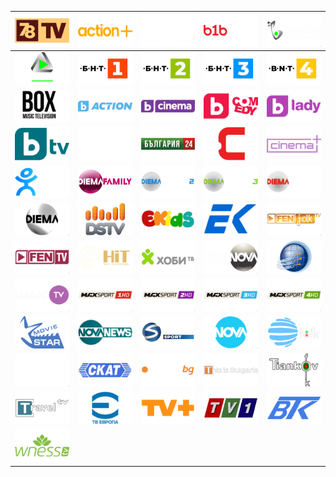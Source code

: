 | ![](https://raw.githubusercontent.com/RevGear/logo/master/Countries/BG/78-TV.png) | ![](https://raw.githubusercontent.com/RevGear/logo/master/Countries/BG/Action-Plus.png) | ![](https://raw.githubusercontent.com/RevGear/logo/master/Countries/BG/Alfa-TV.png) | ![](https://raw.githubusercontent.com/RevGear/logo/master/Countries/BG/B1B-Box.png) | ![](https://raw.githubusercontent.com/RevGear/logo/master/Countries/BG/Balkanika-TV.png) | 
|:---:|:---:|:---:|:---:|:---:| 
| ![](https://raw.githubusercontent.com/RevGear/logo/master/Countries/BG/BG-Music-Channel.png) | ![](https://raw.githubusercontent.com/RevGear/logo/master/Countries/BG/BNT1.png) | ![](https://raw.githubusercontent.com/RevGear/logo/master/Countries/BG/BNT2.png) | ![](https://raw.githubusercontent.com/RevGear/logo/master/Countries/BG/BNT3.png) | ![](https://raw.githubusercontent.com/RevGear/logo/master/Countries/BG/BNT4.png) | 
| ![](https://raw.githubusercontent.com/RevGear/logo/master/Countries/BG/Box-TV.png) | ![](https://raw.githubusercontent.com/RevGear/logo/master/Countries/BG/BTV-Action.png) | ![](https://raw.githubusercontent.com/RevGear/logo/master/Countries/BG/BTV-Cinema.png) | ![](https://raw.githubusercontent.com/RevGear/logo/master/Countries/BG/BTV-Comedy.png) | ![](https://raw.githubusercontent.com/RevGear/logo/master/Countries/BG/BTV-Lady.png) | 
| ![](https://raw.githubusercontent.com/RevGear/logo/master/Countries/BG/BTV.png) | ![](https://raw.githubusercontent.com/RevGear/logo/master/Countries/BG/Bulgaria-On-Air.png) | ![](https://raw.githubusercontent.com/RevGear/logo/master/Countries/BG/Bulgaria24.png) | ![](https://raw.githubusercontent.com/RevGear/logo/master/Countries/BG/Bulgarska-Svobodna-TV.png) | ![](https://raw.githubusercontent.com/RevGear/logo/master/Countries/BG/Cinema-Plus.png) | 
| ![](https://raw.githubusercontent.com/RevGear/logo/master/Countries/BG/City-TV.png) | ![](https://raw.githubusercontent.com/RevGear/logo/master/Countries/BG/Diema-Family.png) | ![](https://raw.githubusercontent.com/RevGear/logo/master/Countries/BG/Diema-Sport-2.png) | ![](https://raw.githubusercontent.com/RevGear/logo/master/Countries/BG/Diema-Sport-3.png) | ![](https://raw.githubusercontent.com/RevGear/logo/master/Countries/BG/Diema-Sport.png) | 
| ![](https://raw.githubusercontent.com/RevGear/logo/master/Countries/BG/Diema.png) | ![](https://raw.githubusercontent.com/RevGear/logo/master/Countries/BG/DSTV.png) | ![](https://raw.githubusercontent.com/RevGear/logo/master/Countries/BG/E-Kids.png) | ![](https://raw.githubusercontent.com/RevGear/logo/master/Countries/BG/Evrokom.png) | ![](https://raw.githubusercontent.com/RevGear/logo/master/Countries/BG/Fen-Folk.png) | 
| ![](https://raw.githubusercontent.com/RevGear/logo/master/Countries/BG/Fen-TV.png) | ![](https://raw.githubusercontent.com/RevGear/logo/master/Countries/BG/Hit-Mix-Channel.png) | ![](https://raw.githubusercontent.com/RevGear/logo/master/Countries/BG/Hobby-TV.png) | ![](https://raw.githubusercontent.com/RevGear/logo/master/Countries/BG/Kino-Nova.png) | ![](https://raw.githubusercontent.com/RevGear/logo/master/Countries/BG/Light-Channel.png) | 
| ![](https://raw.githubusercontent.com/RevGear/logo/master/Countries/BG/Magic-TV.png) | ![](https://raw.githubusercontent.com/RevGear/logo/master/Countries/BG/Max-Sport-1.png) | ![](https://raw.githubusercontent.com/RevGear/logo/master/Countries/BG/Max-Sport-2.png) | ![](https://raw.githubusercontent.com/RevGear/logo/master/Countries/BG/Max-Sport-3.png) | ![](https://raw.githubusercontent.com/RevGear/logo/master/Countries/BG/Max-Sport-4.png) | 
| ![](https://raw.githubusercontent.com/RevGear/logo/master/Countries/BG/Movie-Star.png) | ![](https://raw.githubusercontent.com/RevGear/logo/master/Countries/BG/Nova-News.png) | ![](https://raw.githubusercontent.com/RevGear/logo/master/Countries/BG/Nova-Sport.png) | ![](https://raw.githubusercontent.com/RevGear/logo/master/Countries/BG/Nova-TV.png) | ![](https://raw.githubusercontent.com/RevGear/logo/master/Countries/BG/Planeta-Folk.png) | 
| ![](https://raw.githubusercontent.com/RevGear/logo/master/Countries/BG/Ring.png) | ![](https://raw.githubusercontent.com/RevGear/logo/master/Countries/BG/SKAT.png) | ![](https://raw.githubusercontent.com/RevGear/logo/master/Countries/BG/Sportal-TV.png) | ![](https://raw.githubusercontent.com/RevGear/logo/master/Countries/BG/Thisis-Bulgaria.png) | ![](https://raw.githubusercontent.com/RevGear/logo/master/Countries/BG/Tiankov-Folk.png) | 
| ![](https://raw.githubusercontent.com/RevGear/logo/master/Countries/BG/Travel-TV.png) | ![](https://raw.githubusercontent.com/RevGear/logo/master/Countries/BG/TV-Evropa.png) | ![](https://raw.githubusercontent.com/RevGear/logo/master/Countries/BG/TV-Plus.png) | ![](https://raw.githubusercontent.com/RevGear/logo/master/Countries/BG/TV1.png) | ![](https://raw.githubusercontent.com/RevGear/logo/master/Countries/BG/VTK.png) | 
| ![](https://raw.githubusercontent.com/RevGear/logo/master/Countries/BG/Wness-TV.png)  | 
